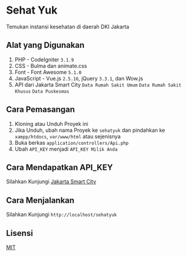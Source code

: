 # Sehat Yuk
Temukan instansi kesehatan di daerah DKI Jakarta

## Alat yang Digunakan
1. PHP - CodeIgniter `3.1.9`
2. CSS - Bulma dan animate.css
3. Font - Font Awesome `5.1.0`
4. JavaScript - Vue.js `2.5.16`, jQuery `3.3.1`, dan Wow.js
5. API dari Jakarta Smart City `Data Rumah Sakit Umum` `Data Rumah Sakit Khusus` `Data Puskesmas`

## Cara Pemasangan
1. Kloning atau Unduh Proyek ini
2. Jika Unduh, ubah nama Proyek ke `sehatyuk` dan pindahkan ke `xampp/htdocs`, `var/www/html` atau sejenisnya
3. Buka berkas `application/controllers/Api.php`
4. Ubah `API_KEY` menjadi `API_KEY Milik Anda`

## Cara Mendapatkan API_KEY
Silahkan Kunjungi [Jakarta Smart City](http://api.jakarta.go.id/)

## Cara Menjalankan
Silahkan Kunjungi `http://localhost/sehatyuk`

## Lisensi
[MIT](https://github.com/andriannus/sehatyuk/blob/master/LICENSE)